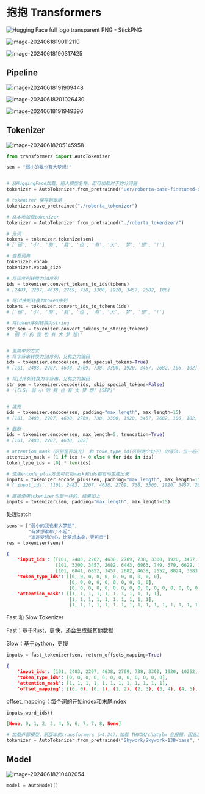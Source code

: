 # 抱抱 Transformers

![Hugging Face full logo transparent PNG - StickPNG](./img/cover.png)

![image-20240618190112110](./img/image-20240618190112110.png)

![image-20240618190317425](./img/image-20240618190317425.png)









## Pipeline

![image-20240618191909448](./img/image-20240618191909448.png)

![image-20240618201026430](./img/image-20240618201026430.png)



![image-20240618191949396](./img/image-20240618191949396.png)









## Tokenizer

![image-20240618205145958](./img/image-20240618205145958.png)

```py
from transformers import AutoTokenizer

sen = "弱小的我也有大梦想!"


# 从HuggingFace加载，输入模型名称，即可加载对于的分词器
tokenizer = AutoTokenizer.from_pretrained("uer/roberta-base-finetuned-dianping-chinese")

# tokenizer 保存到本地
tokenizer.save_pretrained("./roberta_tokenizer")

# 从本地加载tokenizer
tokenizer = AutoTokenizer.from_pretrained("./roberta_tokenizer/")

# 分词
tokens = tokenizer.tokenize(sen)
# ['弱', '小', '的', '我', '也', '有', '大', '梦', '想', '!']

# 查看词典
tokenizer.vocab
tokenizer.vocab_size

# 将词序列转换为id序列
ids = tokenizer.convert_tokens_to_ids(tokens)
# [2483, 2207, 4638, 2769, 738, 3300, 1920, 3457, 2682, 106]

# 将id序列转换为token序列
tokens = tokenizer.convert_ids_to_tokens(ids)
# ['弱', '小', '的', '我', '也', '有', '大', '梦', '想', '!']

# 将token序列转换为string
str_sen = tokenizer.convert_tokens_to_string(tokens)
# '弱 小 的 我 也 有 大 梦 想!'


# 更简单的方式
# 将字符串转换为id序列，又称之为编码
ids = tokenizer.encode(sen, add_special_tokens=True)
# [101, 2483, 2207, 4638, 2769, 738, 3300, 1920, 3457, 2682, 106, 102]

# 将id序列转换为字符串，又称之为解码
str_sen = tokenizer.decode(ids, skip_special_tokens=False)
# '[CLS] 弱 小 的 我 也 有 大 梦 想! [SEP]'


# 填充
ids = tokenizer.encode(sen, padding="max_length", max_length=15)
# [101, 2483, 2207, 4638, 2769, 738, 3300, 1920, 3457, 2682, 106, 102, 0, 0, 0]

# 截断
ids = tokenizer.encode(sen, max_length=5, truncation=True)
# [101, 2483, 2207, 4638, 102]

# attention_mask（区别是否填充） 和 toke_type_id(区别两个句子) 的写法，但一般不需要自己写
attention_mask = [1 if idx != 0 else 0 for idx in ids]
token_type_ids = [0] * len(ids)

# 使用encode_plus方法可以将mask和ids都自动生成出来
inputs = tokenizer.encode_plus(sen, padding="max_length", max_length=15)
# {'input_ids': [101, 2483, 2207, 4638, 2769, 738, 3300, 1920, 3457, 2682, 106, 102, 0, 0, 0], 'token_type_ids': [0, 0, 0, 0, 0, 0, 0, 0, 0, 0, 0, 0, 0, 0, 0], 'attention_mask': [1, 1, 1, 1, 1, 1, 1, 1, 1, 1, 1, 1, 0, 0, 0]}

# 直接使用tokenizer也是一样的，结果如上
inputs = tokenizer(sen, padding="max_length", max_length=15)
```

处理batch

```py
sens = ["弱小的我也有大梦想",
        "有梦想谁都了不起",
        "追逐梦想的心，比梦想本身，更可贵"]
res = tokenizer(sens)
```

```json
{
    'input_ids': [[101, 2483, 2207, 4638, 2769, 738, 3300, 1920, 3457, 2682, 102], 
                  [101, 3300, 3457, 2682, 6443, 6963, 749, 679, 6629, 102], 
                  [101, 6841, 6852, 3457, 2682, 4638, 2552, 8024, 3683, 3457, 2682, 3315, 6716, 8024, 3291, 1377, 6586, 102]], 
    'token_type_ids': [[0, 0, 0, 0, 0, 0, 0, 0, 0, 0, 0], 
                       [0, 0, 0, 0, 0, 0, 0, 0, 0, 0], 
                       [0, 0, 0, 0, 0, 0, 0, 0, 0, 0, 0, 0, 0, 0, 0, 0, 0, 0]], 
    'attention_mask': [[1, 1, 1, 1, 1, 1, 1, 1, 1, 1, 1], 
                       [1, 1, 1, 1, 1, 1, 1, 1, 1, 1], 
                       [1, 1, 1, 1, 1, 1, 1, 1, 1, 1, 1, 1, 1, 1, 1, 1, 1, 1]]}
```

Fast 和 Slow Tokenizer

Fast：基于Rust，更快，还会生成些其他数据

Slow：基于python，更慢

```py
inputs = fast_tokenizer(sen, return_offsets_mapping=True)
```

```json
{
    'input_ids': [101, 2483, 2207, 4638, 2769, 738, 3300, 1920, 10252, 8221, 106, 102], 
    'token_type_ids': [0, 0, 0, 0, 0, 0, 0, 0, 0, 0, 0, 0], 
    'attention_mask': [1, 1, 1, 1, 1, 1, 1, 1, 1, 1, 1, 1], 
    'offset_mapping': [(0, 0), (0, 1), (1, 2), (2, 3), (3, 4), (4, 5), (5, 6), (6, 7), (7, 12), (12, 15), (15, 16), (0, 0)]}
```

offset_mapping：每个词的开始index和末尾index

```py
inputs.word_ids()
```

```json
[None, 0, 1, 2, 3, 4, 5, 6, 7, 7, 8, None]
```





```py
# 加载外部模型，新版本的transformers（>4.34），加载 THUDM/chatglm 会报错，因此这里替换为了天宫的模型
tokenizer = AutoTokenizer.from_pretrained("Skywork/Skywork-13B-base", trust_remote_code=True)
```







## Model

 ![image-20240618210402054](./img/image-20240618210402054.png)

```py
model = AutoModel()
```

